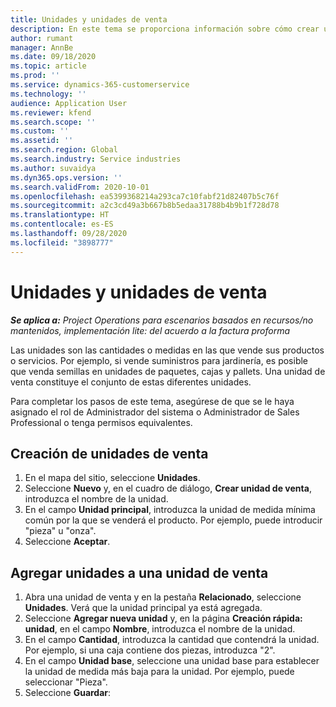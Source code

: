 ```yaml
---
title: Unidades y unidades de venta
description: En este tema se proporciona información sobre cómo crear unidades y unidades de venta en Dynamics 365 Project Operations.
author: rumant
manager: AnnBe
ms.date: 09/18/2020
ms.topic: article
ms.prod: ''
ms.service: dynamics-365-customerservice
ms.technology: ''
audience: Application User
ms.reviewer: kfend
ms.search.scope: ''
ms.custom: ''
ms.assetid: ''
ms.search.region: Global
ms.search.industry: Service industries
ms.author: suvaidya
ms.dyn365.ops.version: ''
ms.search.validFrom: 2020-10-01
ms.openlocfilehash: ea5399368214a293ca7c10fabf21d82407b5c76f
ms.sourcegitcommit: a2c3cd49a3b667b8b5edaa31788b4b9b1f728d78
ms.translationtype: HT
ms.contentlocale: es-ES
ms.lasthandoff: 09/28/2020
ms.locfileid: "3898777"
---
```

# <a name="units-and-unit-groups"></a>Unidades y unidades de venta

_**Se aplica a:** Project Operations para escenarios basados en recursos/no mantenidos, implementación lite: del acuerdo a la factura proforma_

Las unidades son las cantidades o medidas en las que vende sus productos o servicios. Por ejemplo, si vende suministros para jardinería, es posible que venda semillas en unidades de paquetes, cajas y pallets. Una unidad de venta constituye el conjunto de estas diferentes unidades.

Para completar los pasos de este tema, asegúrese de que se le haya asignado el rol de Administrador del sistema o Administrador de Sales Professional o tenga permisos equivalentes.

## <a name="create-a-unit-group"></a>Creación de unidades de venta

1. En el mapa del sitio, seleccione **Unidades**.
2. Seleccione **Nuevo** y, en el cuadro de diálogo, **Crear unidad de venta**, introduzca el nombre de la unidad.
3. En el campo **Unidad principal**, introduzca la unidad de medida mínima común por la que se venderá el producto. Por ejemplo, puede introducir "pieza" u "onza".
4. Seleccione **Aceptar**.

## <a name="add-units-to-a-unit-group"></a>Agregar unidades a una unidad de venta

1. Abra una unidad de venta y en la pestaña **Relacionado**, seleccione **Unidades**. Verá que la unidad principal ya está agregada.
2. Seleccione **Agregar nueva unidad** y, en la página **Creación rápida: unidad**, en el campo **Nombre**, introduzca el nombre de la unidad.
3. En el campo **Cantidad**, introduzca la cantidad que contendrá la unidad. Por ejemplo, si una caja contiene dos piezas, introduzca "2". 
4. En el campo **Unidad base**, seleccione una unidad base para establecer la unidad de medida más baja para la unidad. Por ejemplo, puede seleccionar "Pieza".
5. Seleccione **Guardar**:
